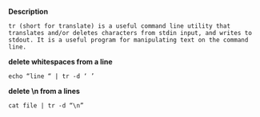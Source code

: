 **Description**

	tr (short for translate) is a useful command line utility that translates and/or deletes characters from stdin input, and writes to stdout. It is a useful program for manipulating text on the command line.


**delete whitespaces from a line**

	echo “line “ | tr -d ‘ ’

**delete \n from a lines**

	cat file | tr -d “\n”
